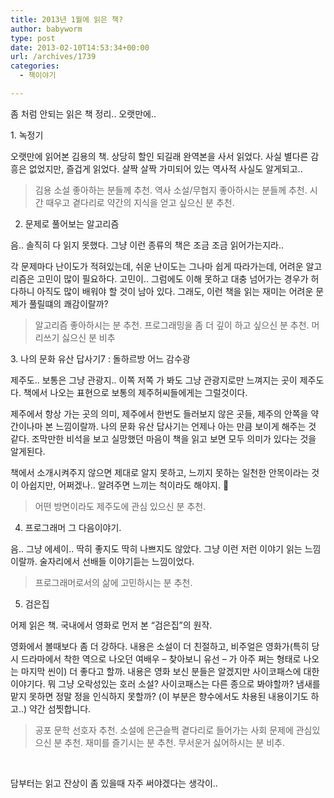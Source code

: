 ```yaml
---
title: 2013년 1월에 읽은 책?
author: babyworm
type: post
date: 2013-02-10T14:53:34+00:00
url: /archives/1739
categories:
  - 책이야기

---
```

좀 처럼 안되는 읽은 책 정리.. 오랫만에..

1. 녹정기

오랫만에 읽어본 김용의 책. 상당히 할인 되길래 완역본을 사서 읽었다. 사실 별다른 감흥은 없었지만, 즐겁게 읽었다. 살짝 살짝 가미되어 있는 역사적 사실도 알게되고..

> 김용 소설 좋아하는 분들께 추천. 역사 소설/무협지 좋아하시는 분들께 추천. 시간 때우고 곁다리로 약간의 지식을 얻고 싶으신 분 추천.

2. 문제로 풀어보는 알고리즘

음.. 솔직히 다 읽지 못했다. 그냥 이런 종류의 책은 조금 조금 읽어가는지라..

각 문제마다 난이도가 적혀있는데, 쉬운 난이도는 그나마 쉽게 따라가는데, 어려운 알고리즘은 고민이 많이 필요하다. 고민이.. 그럼에도 이해 못하고 대충 넘어가는 경우가 허다하니 아직도 많이 배워야 할 것이 남아 있다. 그래도, 이런 책을 읽는 재미는 어려운 문제가 풀릴떄의 쾌감이랄까?

> 알고리즘 좋아하시는 분 추천. 프로그래밍을 좀 더 깊이 하고 싶으신 분 추천. 머리쓰기 싫으신 분 비추

3. 나의 문화 유산 답사기7 : 돌하르방 어느 감수광

제주도.. 보통은 그냥 관광지.. 이쪽 저쪽 가 봐도 그냥 관광지로만 느껴지는 곳이 제주도다. 책에서 나오는 표현으로 보통의 제주허씨들에게는 그럴것이다.

제주에서 항상 가는 곳의 의미, 제주에서 한번도 들러보지 않은 곳들, 제주의 안쪽을 약간이나마 본 느낌이랄까. 나의 문화 유산 답사기는 언제나 아는 만큼 보이게 해주는 것 같다. 조막만한 비석을 보고 실망했던 마음이 책을 읽고 보면 모두 의미가 있다는 것을 알게된다.

책에서 소개시켜주지 않으면 제대로 알지 못하고, 느끼지 못하는 일천한 안목이라는 것이 아쉽지만, 어쩌겠나.. 알려주면 느끼는 척이라도 해야지. 🙂

> 어떤 방면이라도 제주도에 관심 있으신 분 추천.

4. 프로그래머 그 다음이야기.

음.. 그냥 에세이.. 딱히 좋지도 딱히 나쁘지도 않았다. 그냥 이런 저런 이야기 읽는 느낌이랄까. 술자리에서 선배들 이야기듣는 느낌이었다.

> 프로그래머로서의 삶에 고민하시는 분 추천.

5. 검은집

어제 읽은 책. 국내에서 영화로 먼저 본 &#8220;검은집&#8221;의 원작.

영화에서 볼때보다 좀 더 강하다. 내용은 소설이 더 친절하고, 비주얼은 영화가(특히 당시 드라마에서 착한 역으로 나오던 여배우 &#8211; 찾아보니 유선 &#8211; 가 아주 쩌는 형태로 나오는 마지막 씬이) 더 좋다고 할까. 내용은 영화 보신 분들은 알겠지만 사이코패스에 대한 이야기다. 뭐 그냥 오락성있는 호러 소설? 사이코패스는 다른 종으로 봐야할까? 냄새를 맡지 못하면 정말 정을 인식하지 못할까? (이 부분은 향수에서도 차용된 내용이기도 하고..) 약간 섬찟합니다.

> 공포 문학 선호자 추천. 소설에 은근슬쩍 곁다리로 들어가는 사회 문제에 관심있으신 분 추천. 재미를 즐기시는 분 추천. 무서운거 싫어하시는 분 비추.

&nbsp;

담부터는 읽고 잔상이 좀 있을때 자주 써야겠다는 생각이..